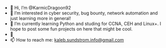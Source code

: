 - 👋 Hi, I’m @KarmicDragoon92
- 👀 I’m interested in cyber security, bug bounty, network automation and just learning more in general!
- 🌱 I’m currently learning Python and studing for CCNA, CEH and Linux+. I hope to post some fun projects on here that might be cool.
- 💞️ 
- 📫 How to reach me: kaleb.sundstrom.info@gmail.com

<!---
KarmicDragoon92/KarmicDragoon92 is a ✨ special ✨ repository because its `README.md` (this file) appears on your GitHub profile.
You can click the Preview link to take a look at your changes.
--->

